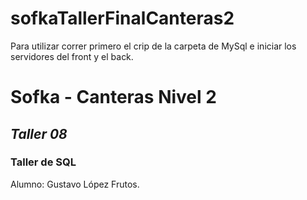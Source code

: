# sofkaTallerFinalCanteras2
Para utilizar correr primero el crip de la carpeta de MySql e iniciar los servidores del front y el back.


# Sofka - Canteras Nivel 2
## _Taller 08_

### Taller de SQL

Alumno: Gustavo López Frutos.
